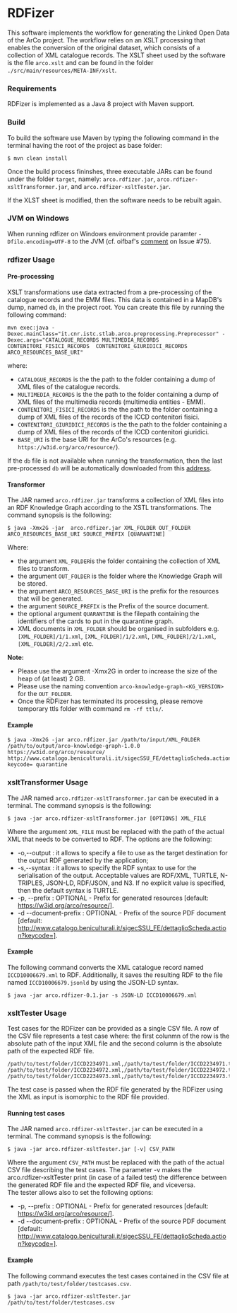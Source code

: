 # RDFizer
This software implements the workflow for generating the Linked Open Data of the ArCo project.
The workflow relies on an XSLT processing that enables the conversion of the original dataset, which consists of a collection of XML catalogue records.
The XSLT sheet used by the software is the file `arco.xslt` and can be found in the folder `./src/main/resources/META-INF/xslt`.

### Requirements 
RDFizer is implemented as a Java 8 project with Maven support.

### Build
To build the software use Maven by typing the following command in the terminal having the root of the project as base folder:
```
$ mvn clean install
```

Once the build process fininshes, three executable JARs  can be found under the folder `target`, namely: `arco.rdfizer.jar`, `arco.rdfizer-xsltTransformer.jar`, and `arco.rdfizer-xsltTester.jar`.

If the XLST sheet is modified, then the software needs to be rebuilt again.

### JVM on Windows

When running rdfizer on Windows environment provide paramter  ``-Dfile.encoding=UTF-8`` to the JVM (cf. oifbaf's [comment](https://github.com/ICCD-MiBACT/ArCo/issues/75#issuecomment-620469221) on Issue #75).


### rdfizer Usage


#### Pre-processing

XSLT transformations use data extracted from a pre-processing of the catalogue records and the EMM files.
This data is contained in a MapDB's dump, named ``db``, in the project root.
You can create this file  by running the following command:

```
mvn exec:java -Dexec.mainClass="it.cnr.istc.stlab.arco.preprocessing.Preprocessor" -Dexec.args="CATALOGUE_RECORDS MULTIMEDIA_RECORDS CONTENITORI_FISICI_RECORDS  CONTENITORI_GIURIDICI_RECORDS ARCO_RESOURCES_BASE_URI"
```

where:
- ``CATALOGUE_RECORDS`` is the the path to the folder containing a dump of XML files of the catalogue records.
- ``MULTIMEDIA_RECORDS`` is the the path to the folder containing a dump of XML files of the multimedia records (multimedia entities - EMM). 
- ``CONTENITORI_FISICI_RECORDS`` is the the path to the folder containing a dump of XML files of the records of the ICCD contenitori fisici.
- ``CONTENITORI_GIURIDICI_RECORDS`` is the the path to the folder containing a dump of XML files of the records of the ICCD contenitori giuridici.
- ``BASE_URI`` is the base URI for the ArCo's resources (e.g. ``https://w3id.org/arco/resource/``).

If the ``db`` file is not available when running the transformation, then the last pre-processed ``db`` will be automatically downloaded from this [address](http://arco.istc.cnr.it/preprocessing/db).


#### Transformer

The JAR named `arco.rdfizer.jar` transforms a collection of XML files into an RDF Knowledge Graph according to the XSTL transformations.
The command synopsis is the following:

```
$ java -Xmx2G -jar  arco.rdfizer.jar XML_FOLDER OUT_FOLDER ARCO_RESOURCES_BASE_URI SOURCE_PREFIX [QUARANTINE]
```

Where:
- the argument `XML_FOLDER`is the folder containing the collection of XML files to transform.
- the argument `OUT_FOLDER` is the folder where the Knowledge Graph will be stored.
- the argument `ARCO_RESOURCES_BASE_URI` is the prefix for the resources that will be generated.
- the argument `SOURCE_PREFIX` is the Prefix of the source document.
- the optional argument `QUARANTINE` is the filepath containing the identifiers of the cards to put in the quarantine graph.
- XML documents in `XML_FOLDER` should be organised in subfolders e.g. ``[XML_FOLDER]/1/1.xml``, ``[XML_FOLDER]/1/2.xml``, ``[XML_FOLDER]/2/1.xml``, ``[XML_FOLDER]/2/2.xml`` etc.


**Note:**
- Please use the argument -Xmx2G in order to increase the size of the heap of (at least) 2 GB.
- Please use the naming convention ``arco-knowledge-graph-<KG_VERSION>`` for the ``OUT_FOLDER``.
- Once the RDFizer has terminated its processing, please remove temporary ttls folder with command ``rm -rf ttls/``.

#### Example

```
$ java -Xmx2G -jar arco.rdfizer.jar /path/to/input/XML_FOLDER /path/to/output/arco-knowledge-graph-1.0.0 https://w3id.org/arco/resource/ http://www.catalogo.beniculturali.it/sigecSSU_FE/dettaglioScheda.action?keycode= quarantine
```


### xsltTransformer Usage

The JAR named `arco.rdfizer-xsltTransformer.jar` can be executed in a terminal.
The command synopsis is the following:
```
$ java -jar arco.rdfizer-xsltTransformer.jar [OPTIONS] XML_FILE
```
Where the argument `XML_FILE` must be replaced with the path of the actual XML that needs to be converted to RDF.
The options are the following:
 - -o,--output <file>:  it allows to specify a file to use as the target destination for the output RDF generated by the application;
 - -s,--syntax <string>: it allows to specify the RDF syntax to use for the serialisation of the output. Acceptable values are RDF/XML, TURTLE, N-TRIPLES, JSON-LD, RDF/JSON, and N3. If no explicit value is specified, then the default syntax is TURTLE.
 - -p, --prefix <string>: OPTIONAL - Prefix for generated resources [default: https://w3id.org/arco/resource/].
 - -d --document-prefix <string>: OPTIONAL - Prefix of the source PDF document [default: http://www.catalogo.beniculturali.it/sigecSSU_FE/dettaglioScheda.action?keycode=].

#### Example
The following command converts the XML catalogue record named `ICCD10006679.xml` to RDF. Additionally, it saves the resulting RDF to the file named `ICCD10006679.jsonld` by using the JSON-LD syntax.
```
$ java -jar arco.rdfizer-0.1.jar -s JSON-LD ICCD10006679.xml
```

### xsltTester Usage

Test cases for the RDFizer can be provided as a single CSV file. 
A row of the CSV file represents a test case where: the first colunmn of the row is the absolute path of the input XML file and the second column is the absolute path of the expected RDF file.

```
/path/to/test/folder/ICCD2234971.xml,/path/to/test/folder/ICCD2234971.ttl
/path/to/test/folder/ICCD2234972.xml,/path/to/test/folder/ICCD2234972.ttl
/path/to/test/folder/ICCD2234973.xml,/path/to/test/folder/ICCD2234973.ttl
```

The test case is passed when the RDF file generated by the RDFizer using the XML as input is isomorphic to the RDF file provided. 

#### Running test cases
The JAR named `arco.rdfizer-xsltTester.jar` can be executed in a terminal.
The command synopsis is the following:
```
$ java -jar arco.rdfizer-xsltTester.jar [-v] CSV_PATH
```
Where the argument `CSV_PATH` must be replaced with the path of the actual CSV file describing the test cases.
The parameter -v makes  the arco.rdfizer-xsltTester print (in case of a failed test) the difference between the generated RDF file and the expected RDF file, and viceversa.  
The tester allows also to set the following options:
 - -p, --prefix <string>: OPTIONAL - Prefix for generated resources [default: https://w3id.org/arco/resource/].
  - -d --document-prefix <string>: OPTIONAL - Prefix of the source PDF document [default: http://www.catalogo.beniculturali.it/sigecSSU_FE/dettaglioScheda.action?keycode=].


#### Example

The following command executes the test cases contained in the CSV file at path `/path/to/test/folder/testcases.csv`.
```
$ java -jar arco.rdfizer-xsltTester.jar /path/to/test/folder/testcases.csv
```
